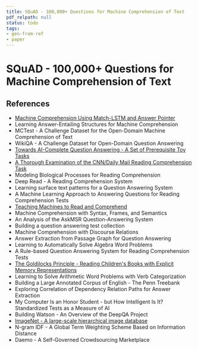 ```yaml
---
title: SQuAD - 100,000+ Questions for Machine Comprehension of Text
pdf_relpath: null
status: todo
tags:
- gen-from-ref
- paper
---
```


# SQuAD - 100,000+ Questions for Machine Comprehension of Text

## References

- [Machine Comprehension Using Match-LSTM and Answer Pointer](./machine-comprehension-using-match-lstm-and-answer-pointer.md)
- Learning Answer-Entailing Structures for Machine Comprehension
- MCTest - A Challenge Dataset for the Open-Domain Machine Comprehension of Text
- WikiQA - A Challenge Dataset for Open-Domain Question Answering
- [Towards AI-Complete Question Answering - A Set of Prerequisite Toy Tasks](./towards-ai-complete-question-answering-a-set-of-prerequisite-toy-tasks.md)
- [A Thorough Examination of the CNN/Daily Mail Reading Comprehension Task](./a-thorough-examination-of-the-cnn-daily-mail-reading-comprehension-task.md)
- Modeling Biological Processes for Reading Comprehension
- Deep Read - A Reading Comprehension System
- Learning surface text patterns for a Question Answering System
- A Machine Learning Approach to Answering Questions for Reading Comprehension Tests
- [Teaching Machines to Read and Comprehend](./teaching-machines-to-read-and-comprehend.md)
- Machine Comprehension with Syntax, Frames, and Semantics
- An Analysis of the AskMSR Question-Answering System
- Building a question answering test collection
- Machine Comprehension with Discourse Relations
- Answer Extraction from Passage Graph for Question Answering
- Learning to Automatically Solve Algebra Word Problems
- A Rule-based Question Answering System for Reading Comprehension Tests
- [The Goldilocks Principle - Reading Children's Books with Explicit Memory Representations](./the-goldilocks-principle-reading-children-s-books-with-explicit-memory-representations.md)
- Learning to Solve Arithmetic Word Problems with Verb Categorization
- Building a Large Annotated Corpus of English - The Penn Treebank
- Exploring Correlation of Dependency Relation Paths for Answer Extraction
- My Computer Is an Honor Student - but How Intelligent Is It? Standardized Tests as a Measure of AI
- Building Watson - An Overview of the DeepQA Project
- [ImageNet - A large-scale hierarchical image database](./imagenet-a-large-scale-hierarchical-image-database.md)
- N-gram IDF - A Global Term Weighting Scheme Based on Information Distance
- Daemo - A Self-Governed Crowdsourcing Marketplace
